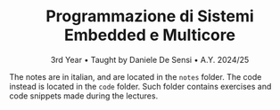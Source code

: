 <h1 align="center">Programmazione di Sistemi Embedded e Multicore</h1>
<p align="center">3rd Year • Taught by Daniele De Sensi • A.Y. 2024/25</p>


The notes are in italian, and are located in the `notes` folder. The code instead is located in the `code` folder. Such folder contains exercises and code snippets made during the lectures.

